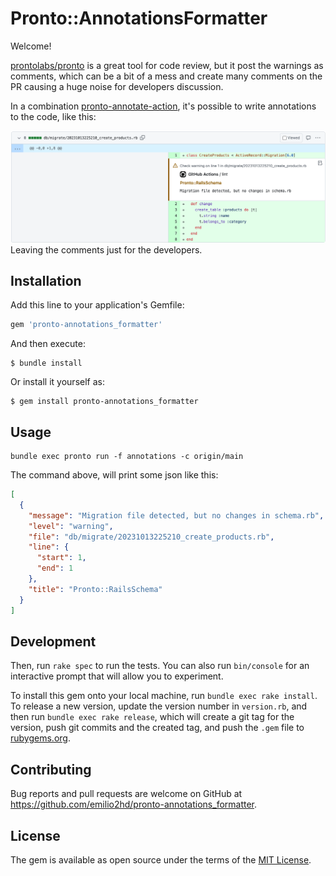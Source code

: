 # Pronto::AnnotationsFormatter

Welcome!

[prontolabs/pronto](https://github.com/prontolabs/pronto) is a great tool for code review, but it post the warnings as comments,
which can be a bit of a mess and create many comments on the PR causing a huge noise for developers discussion.

In a combination [pronto-annotate-action](https://github.com/emilio2hd/pronto-annotate-action), it's possible to write annotations to the code, like this:

![Annotation Warning on Code](https://raw.githubusercontent.com/emilio2hd/pronto-annotate-action/main/docs/annotation-warning-on-code.png)
Leaving the comments just for the developers.

## Installation

Add this line to your application's Gemfile:

```ruby
gem 'pronto-annotations_formatter'
```

And then execute:

    $ bundle install

Or install it yourself as:

    $ gem install pronto-annotations_formatter

## Usage

```
bundle exec pronto run -f annotations -c origin/main
```
The command above, will print some json like this:
```json
[
  {
    "message": "Migration file detected, but no changes in schema.rb",
    "level": "warning",
    "file": "db/migrate/20231013225210_create_products.rb",
    "line": {
      "start": 1,
      "end": 1
    },
    "title": "Pronto::RailsSchema"
  }
]
```

## Development

Then, run `rake spec` to run the tests. You can also run `bin/console` for an interactive prompt that will allow you to experiment.

To install this gem onto your local machine, run `bundle exec rake install`. To release a new version, update the version number in `version.rb`, and then run `bundle exec rake release`, which will create a git tag for the version, push git commits and the created tag, and push the `.gem` file to [rubygems.org](https://rubygems.org).

## Contributing

Bug reports and pull requests are welcome on GitHub at https://github.com/emilio2hd/pronto-annotations_formatter.

## License

The gem is available as open source under the terms of the [MIT License](https://opensource.org/licenses/MIT).
